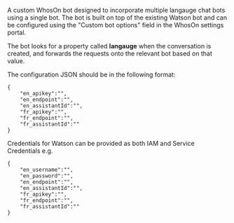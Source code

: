 A custom WhosOn bot designed to incorporate multiple langauge chat bots using a single bot. The bot is built on top of the existing Watson bot and can be configured using the "Custom bot options" field in the WhosOn settings portal.

The bot looks for a property called **langauge** when the conversation is created, and forwards the requests onto the relevant bot based on that value.

The configuration JSON should be in the following format:

```
{
    "en_apikey":"",
    "en_endpoint":"",
    "en_assistantId":"",
    "fr_apikey":"",
    "fr_endpoint":"",
    "fr_assistantId":""
}
```
Credentials for Watson can be provided as both IAM and Service Credentials e.g.

```
{
    "en_username":"",
    "en_password":"",
    "en_endpoint":"",
    "en_assistantId":"",
    "fr_apikey":"",
    "fr_endpoint":"",
    "fr_assistantId":""
}
```

